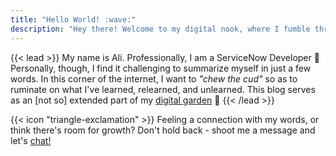 ```yaml
---
title: "Hello World! :wave:"
description: "Hey there! Welcome to my digital nook, where I fumble through the world of ideas, theories and occasional musings. chew the cud - a blog to learn, relearn, unlearn."
---
```


{{< lead >}}
My name is Ali. Professionally, I am a ServiceNow Developer :rocket: <br />
Personally, though, I find it challenging to summarize myself in just a few words. In this corner of the internet, I want to _"chew the cud"_ so as to ruminate on what I've learned, relearned, and unlearned. This blog serves as an [not so] extended part of my  [digital garden](https://zubayrrr.github.io) :bamboo: 
{{< /lead >}}

<div class="flex px-4 py-2 mb-8 text-base rounded-md bg-primary-100 dark:bg-primary-900">
  <span class="flex items-center ltr:pr-3 rtl:pl-3 text-primary-400">
    {{< icon "triangle-exclamation" >}}
  </span>
  <span class=" dark:text-neutral-300">
    <span class="prose dark:prose-invert">Feeling a connection with my words, or think there's room for growth? Don't hold back - shoot me a message and let's 
    <a href="/contact"
      class="px-2 py-1 !text-neutral !no-underline !rounded-md bg-primary-600 hover:!bg-primary-500 dark:bg-primary-800 dark:hover:!bg-primary-700"
    >
      chat!
    </a>
  </span>
</div>
